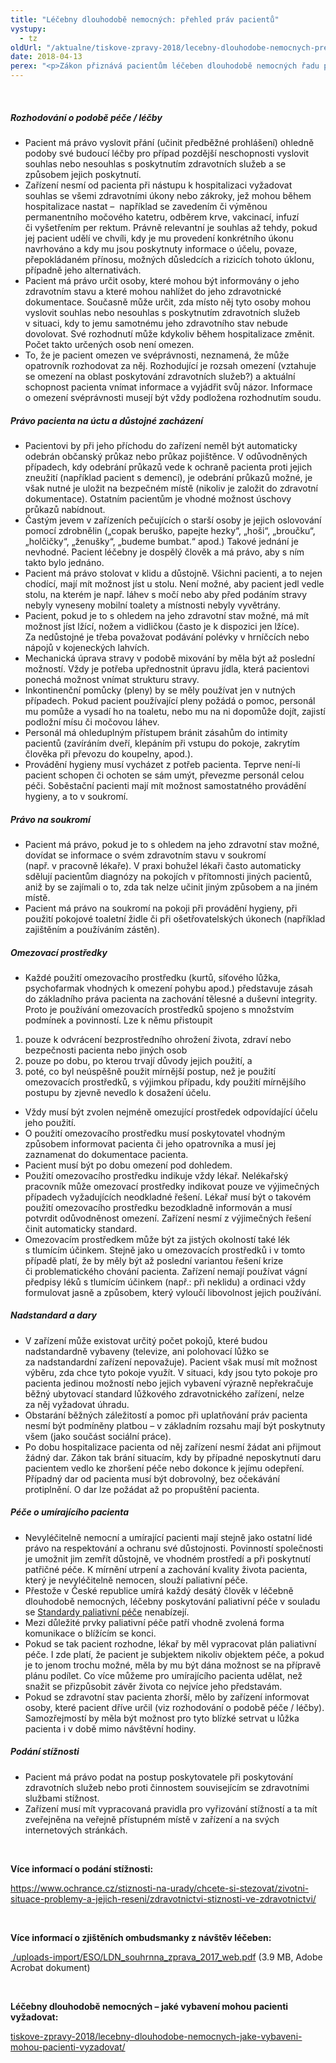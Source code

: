 ```yaml
---
title: "Léčebny dlouhodobě nemocných: přehled práv pacientů"
vystupy:
  - tz
oldUrl: "/aktualne/tiskove-zpravy-2018/lecebny-dlouhodobe-nemocnych-prehled-prav-pacientu"
date: 2018-04-13
perex: "<p>Zákon přiznává pacientům léčeben dlouhodobě nemocných řadu práv. Pacienti a jejich blízcí o nich však často nevědí, nebo si nejsou jisti jejich obsahem (viz právo pacienta na úctu, důstojné zacházení, na ohleduplnost a respektování soukromí při poskytování péče). Přinášíme proto přehled práv a povinností, které souvisejí s poskytováním péče v léčebnách a s jejichž porušováním se ombudsmanka během návštěv léčeben nejčastěji setkává.</p>"
---
```


<!-- imported from the old website -->

<br /><h5>Rozhodování o podobě péče / léčby</h5><ul><li>Pacient má právo vyslovit přání (učinit předběžné prohlášení) ohledně podoby své budoucí léčby pro případ pozdější neschopnosti vyslovit souhlas nebo nesouhlas s poskytnutím zdravotních služeb a se způsobem jejich poskytnutí.</li><li>Zařízení nesmí od pacienta při nástupu k hospitalizaci vyžadovat souhlas se všemi zdravotními úkony nebo zákroky, jež mohou během hospitalizace nastat –  například se zavedením či výměnou permanentního močového katetru, odběrem krve, vakcinací, infuzí či vyšetřením per rektum. Právně relevantní je souhlas až tehdy, pokud jej pacient udělí ve chvíli, kdy je mu provedení konkrétního úkonu navrhováno a kdy mu jsou poskytnuty informace o účelu, povaze, přepokládaném přínosu, možných důsledcích a rizicích tohoto úklonu, případně jeho alternativách.</li><li>Pacient má právo určit osoby, které mohou být informovány o jeho zdravotním stavu a které mohou nahlížet do jeho zdravotnické dokumentace. Současně může určit, zda místo něj tyto osoby mohou vyslovit souhlas nebo nesouhlas s poskytnutím zdravotních služeb v situaci, kdy to jemu samotnému jeho zdravotního stav nebude dovolovat. Své rozhodnutí může kdykoliv během hospitalizace změnit. Počet takto určených osob není omezen.</li><li>To, že je pacient omezen ve svéprávnosti, neznamená, že může opatrovník rozhodovat za něj. Rozhodující je rozsah omezení (vztahuje se omezení na oblast poskytování zdravotních služeb?) a aktuální schopnost pacienta vnímat informace a vyjádřit svůj názor. Informace o omezení svéprávnosti musejí být vždy podložena rozhodnutím soudu.</li></ul><h5>Právo pacienta na úctu a důstojné zacházení</h5><ul><li>Pacientovi by při jeho příchodu do zařízení neměl být automaticky odebrán občanský průkaz nebo průkaz pojištěnce. V odůvodněných případech, kdy odebrání průkazů vede k ochraně pacienta proti jejich zneužití (například pacient s demencí), je odebrání průkazů možné, je však nutné je uložit na bezpečném místě (nikoliv je založit do zdravotní dokumentace). Ostatním pacientům je vhodné možnost úschovy průkazů nabídnout.</li><li>Častým jevem v zařízeních pečujících o starší osoby je jejich oslovování pomocí zdrobnělin („copak beruško, papejte hezky“, „hoši“, „broučku“, „holčičky“, „ženušky“, „budeme bumbat.“ apod.) Takové jednání je nevhodné. Pacient léčebny je dospělý člověk a má právo, aby s ním takto bylo jednáno.</li><li>Pacient má právo stolovat v klidu a důstojně. Všichni pacienti, a to nejen chodící, mají mít možnost jíst u stolu. Není možné, aby pacient jedl vedle stolu, na kterém je např. láhev s močí nebo aby před podáním stravy nebyly vyneseny mobilní toalety a místnosti nebyly vyvětrány. </li><li>Pacient, pokud je to s ohledem na jeho zdravotní stav možné, má mít možnost jíst lžící, nožem a vidličkou (často je k dispozici jen lžíce). Za nedůstojné je třeba považovat podávání polévky v hrníčcích nebo nápojů v kojeneckých lahvích. </li><li>Mechanická úprava stravy v podobě mixování by měla být až poslední možností. Vždy je potřeba upřednostnit úpravu jídla, která pacientovi ponechá možnost vnímat strukturu stravy.</li><li>Inkontinenční pomůcky (pleny) by se měly používat jen v nutných případech. Pokud pacient používající pleny požádá o pomoc, personál mu pomůže a vysadí ho na toaletu, nebo mu na ni dopomůže dojít, zajistí podložní mísu či močovou láhev.</li><li>Personál má ohleduplným přístupem bránit zásahům do intimity pacientů (zavíráním dveří, klepáním při vstupu do pokoje, zakrytím člověka při převozu do koupelny, apod.).</li><li>Provádění hygieny musí vycházet z potřeb pacienta. Teprve není-li pacient schopen či ochoten se sám umýt, převezme personál celou péči. Soběstační pacienti mají mít možnost samostatného provádění hygieny, a to v soukromí.</li></ul><h5>Právo na soukromí</h5><ul><li>Pacient má právo, pokud je to s ohledem na jeho zdravotní stav možné, dovídat se informace o svém zdravotním stavu v soukromí (např. v pracovně lékaře). V praxi bohužel lékaři často automaticky sdělují pacientům diagnózy na pokojích v přítomnosti jiných pacientů, aniž by se zajímali o to, zda tak nelze učinit jiným způsobem a na jiném místě.</li><li>Pacient má právo na soukromí na pokoji při provádění hygieny, při použití pokojové toaletní židle či při ošetřovatelských úkonech (například zajištěním a používáním zástěn).</li></ul><h5>Omezovací prostředky</h5><ul><li>Každé použití omezovacího prostředku (kurtů, síťového lůžka, psychofarmak vhodných k omezení pohybu apod.) představuje zásah do základního práva pacienta na zachování tělesné a duševní integrity. Proto je používání omezovacích prostředků spojeno s množstvím podmínek a povinností. Lze k němu přistoupit </li></ul><ol><li>pouze k odvrácení bezprostředního ohrožení života, zdraví nebo bezpečnosti pacienta nebo jiných osob</li><li>pouze po dobu, po kterou trvají důvody jejich použití, a </li><li>poté, co byl neúspěšně použit mírnější postup, než je použití omezovacích prostředků, s výjimkou případu, kdy použití mírnějšího postupu by zjevně nevedlo k dosažení účelu.</li></ol><ul><li>Vždy musí být zvolen nejméně omezující prostředek odpovídající účelu jeho použití. </li><li>O použití omezovacího prostředku musí poskytovatel vhodným způsobem informovat pacienta či jeho opatrovníka a musí jej zaznamenat do dokumentace pacienta.</li><li>Pacient musí být po dobu omezení pod dohledem.</li><li>Použití omezovacího prostředku indikuje vždy lékař. Nelékařský pracovník může omezovací prostředky indikovat pouze ve výjimečných případech vyžadujících neodkladné řešení. Lékař musí být o takovém použití omezovacího prostředku bezodkladně informován a musí potvrdit odůvodněnost omezení. Zařízení nesmí z výjimečných řešení činit automaticky standard.</li><li>Omezovacím prostředkem může být za jistých okolností také lék s tlumícím účinkem. Stejně jako u omezovacích prostředků i v tomto případě platí, že by měly být až poslední variantou řešení krize či problematického chování pacienta. Zařízení nemají používat vágní předpisy léků s tlumícím účinkem (např.: při neklidu) a ordinaci vždy formulovat jasně a způsobem, který vyloučí libovolnost jejich používání.</li></ul><h5>Nadstandard a dary</h5><ul><li>V zařízení může existovat určitý počet pokojů, které budou nadstandardně vybaveny (televize, ani polohovací lůžko se za nadstandardní zařízení nepovažuje). Pacient však musí mít možnost výběru, zda chce tyto pokoje využít. V situaci, kdy jsou tyto pokoje pro pacienta jedinou možností nebo jejich vybavení výrazně nepřekračuje běžný ubytovací standard lůžkového zdravotnického zařízení, nelze za něj vyžadovat úhradu.</li><li>Obstarání běžných záležitostí a pomoc při uplatňování práv pacienta nesmí být podmíněny platbou – v základním rozsahu mají být poskytnuty všem (jako součást sociální práce).</li><li>Po dobu hospitalizace pacienta od něj zařízení nesmí žádat ani přijmout žádný dar. Zákon tak brání situacím, kdy by případné neposkytnutí daru pacientem vedlo ke zhoršení péče nebo dokonce k jejímu odepření. Případný dar od pacienta musí být dobrovolný, bez očekávání protiplnění. O dar lze požádat až po propuštění pacienta.</li></ul><h5>Péče o umírajícího pacienta</h5><ul><li>Nevyléčitelně nemocní a umírající pacienti mají stejně jako ostatní lidé právo na respektování a ochranu své důstojnosti. Povinností společnosti je umožnit jim zemřít důstojně, ve vhodném prostředí a při poskytnutí patřičné péče. K mírnění utrpení a zachování kvality života pacienta, který je nevyléčitelně nemocen, slouží paliativní péče.</li><li>Přestože v České republice umírá každý desátý člověk v léčebně dlouhodobě nemocných, léčebny poskytování paliativní péče v souladu se <a href="https://www.paliativnimedicina.cz/wp-content/uploads/2016/11/standardy-pp_cspm_2013_def.pdf" target="_blank">Standardy paliativní péče</a> nenabízejí.</li><li>Mezi důležité prvky paliativní péče patří vhodně zvolená forma komunikace o blížícím se konci.</li><li>Pokud se tak pacient rozhodne, lékař by měl vypracovat plán paliativní péče. I zde platí, že pacient je subjektem nikoliv objektem péče, a pokud je to jenom trochu možné, měla by mu být dána možnost se na přípravě plánu podílet. Co více můžeme pro umírajícího pacienta udělat, než snažit se přizpůsobit závěr života co nejvíce jeho představám. </li><li>Pokud se zdravotní stav pacienta zhorší, mělo by zařízení informovat osoby, které pacient dříve určil (viz rozhodování o podobě péče / léčby). Samozřejmostí by měla být možnost pro tyto blízké setrvat u lůžka pacienta i v době mimo návštěvní hodiny.</li></ul><h5>Podání stížnosti</h5><ul><li>Pacient má právo podat na postup poskytovatele při poskytování zdravotních služeb nebo proti činnostem souvisejícím se zdravotními službami stížnost. </li><li>Zařízení musí mít vypracovaná pravidla pro vyřizování stížností a ta mít zveřejněna na veřejně přístupném místě v zařízení a na svých internetových stránkách.</li></ul><br /><p><b>Více informací o podání stížnosti:</b></p><p><a href="/stiznosti-na-urady/chcete-si-stezovat/zivotni-situace-problemy-a-jejich-reseni/zdravotnictvi-stiznosti-ve-zdravotnictvi/">https://www.ochrance.cz/stiznosti-na-urady/chcete-si-stezovat/zivotni-situace-problemy-a-jejich-reseni/zdravotnictvi-stiznosti-ve-zdravotnictvi/</a></p><br /><p><b>Více informací o zjištěních ombudsmanky z návštěv léčeben:</b></p><p><a title="Otevření do nového okna" href="/uploads-import/ESO/LDN_souhrnna_zprava_2017_web.pdf" target="_blank"> /uploads-import/ESO/LDN_souhrnna_zprava_2017_web.pdf</a> (3.9 MB, Adobe Acrobat dokument)</p><br /><p><b>Léčebny dlouhodobě nemocných – jaké vybavení mohou pacienti vyžadovat:</b></p><p><a href="/aktualne/tiskove-zpravy-2018/lecebny-dlouhodobe-nemocnych-jake-vybaveni-mohou-pacienti-vyzadovat/">tiskove-zpravy-2018/lecebny-dlouhodobe-nemocnych-jake-vybaveni-mohou-pacienti-vyzadovat/</a></p>

